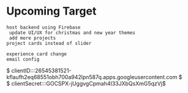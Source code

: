 # Upcoming Target

` host backend using Firebase ` <br>
` update UI/UX for christmas and new year themes` <br>
` add more projects` <br>
` project cards instead of slider `
```
experience card change   
email config
```

$ clientID:::26545381521-kflaufh2eq68551obh700a942lpn587q.apps.googleusercontent.com $
<br>
$ clientSecret:::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$
